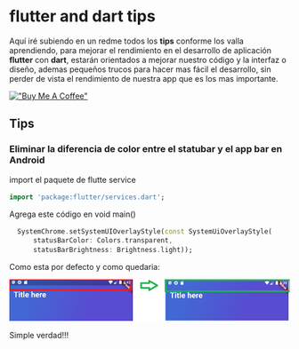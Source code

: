 # flutter and dart tips
Aquí iré subiendo en un redme todos los **tips** conforme los valla aprendiendo, para mejorar el rendimiento en el desarrollo de aplicación **flutter** con **dart**, estarán orientados a mejorar nuestro código y la interfaz o diseño, ademas pequeños trucos para hacer mas fácil el desarrollo, sin perder de vista el rendimiento de nuestra app que es los mas importante.


[!["Buy Me A Coffee"](https://www.buymeacoffee.com/assets/img/custom_images/orange_img.png)](https://www.buymeacoffee.com/jmezquita)

## Tips

### Eliminar la diferencia de color entre el statubar y el app bar en Android ###

import el paquete de flutte service
```dart
import 'package:flutter/services.dart';
```

Agrega este código en void main() 
```dart
  SystemChrome.setSystemUIOverlayStyle(const SystemUiOverlayStyle(
      statusBarColor: Colors.transparent,
      statusBarBrightness: Brightness.light));
```

Como esta por defecto y como quedaria:

![flutter-and-dart-tips](/screenshot/tip.png)


Simple verdad!!!
